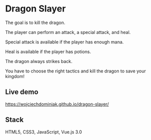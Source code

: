 # Dragon Slayer

The goal is to kill the dragon.

The player can perform an attack, a special attack, and heal.

Special attack is available if the player has enough mana.

Heal is available if the player has potions.

The dragon always strikes back.

You have to choose the right tactics and kill the dragon to save your kingdom!

## Live demo

https://wojciechdominiak.github.io/dragon-slayer/

## Stack

HTML5, CSS3, JavaScript, Vue.js 3.0
